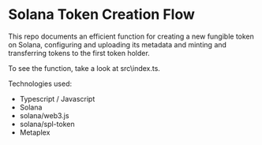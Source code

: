# Solana Token Creation Flow

This repo documents an efficient function for creating a new fungible token on Solana, configuring and uploading its metadata and minting and transferring tokens to the first token holder.

To see the function, take a look at src\index.ts.

Technologies used:

- Typescript / Javascript
- Solana
- solana/web3.js
- solana/spl-token
- Metaplex
